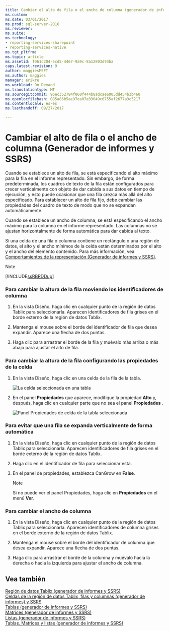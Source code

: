 ```yaml
---
title: Cambiar el alto de fila o el ancho de columna (generador de informes y SSRS) | Documentos de Microsoft
ms.custom: 
ms.date: 03/01/2017
ms.prod: sql-server-2016
ms.reviewer: 
ms.suite: 
ms.technology:
- reporting-services-sharepoint
- reporting-services-native
ms.tgt_pltfrm: 
ms.topic: article
ms.assetid: f061c204-5cd5-4467-9a9c-8a12803d93ba
caps.latest.revision: 9
author: maggiesMSFT
ms.author: maggies
manager: erikre
ms.workload: On Demand
ms.translationtype: MT
ms.sourcegitcommit: 96ec352784f060f444b8adcae6005dd454b3b460
ms.openlocfilehash: 085a86b5ae97ea07a33049c0755af2677a3c5217
ms.contentlocale: es-es
ms.lasthandoff: 09/27/2017

---
```

# <a name="change-row-height-or-column-width-report-builder-and-ssrs"></a>Cambiar el alto de fila o el ancho de columna (Generador de informes y SSRS)
  Cuando se establece un alto de fila, se está especificando el alto máximo para la fila en el informe representado. Sin embargo, de forma predeterminada, los cuadros de texto de la fila están configurados para crecer verticalmente con objeto de dar cabida a sus datos en tiempo de ejecución, y esto puede ocasionar que una fila crezca más allá del alto especificado. Para establecer un alto de fila fijo, debe cambiar las propiedades del cuadro de texto de modo que no se expandan automáticamente.  
  
 Cuando se establece un ancho de columna, se está especificando el ancho máximo para la columna en el informe representado. Las columnas no se ajustan horizontalmente de forma automática para dar cabida al texto.  
  
 Si una celda de una fila o columna contiene un rectángulo o una región de datos, el alto y el ancho mínimos de la celda están determinados por el alto y el ancho del elemento contenido. Para más información, vea [Comportamientos de la representación &#40;Generador de informes y SSRS&#41;](../../reporting-services/report-design/rendering-behaviors-report-builder-and-ssrs.md).  
  
> [!NOTE]  
>  [!INCLUDE[ssRBRDDup](../../includes/ssrbrddup-md.md)]  
  
### <a name="to-change-row-height-by-moving-row-handles"></a>Para cambiar la altura de la fila moviendo los identificadores de columna  
  
1.  En la vista Diseño, haga clic en cualquier punto de la región de datos Tablix para seleccionarla. Aparecen identificadores de fila grises en el borde externo de la región de datos Tablix.  
  
2.  Mantenga el mouse sobre el borde del identificador de fila que desea expandir. Aparece una flecha de dos puntas.  
  
3.  Haga clic para arrastrar el borde de la fila y muévalo más arriba o más abajo para ajustar el alto de fila.  
  
### <a name="to-change-row-height-by-setting-cell-properties"></a>Para cambiar la altura de la fila configurando las propiedades de la celda  
  
1.  En la vista Diseño, haga clic en una celda de la fila de la tabla.  
  
     ![La celda seleccionada en una tabla](../../reporting-services/report-design/media/table-selectcell.png "la celda seleccionada en una tabla")  
  
2.  En el panel **Propiedades** que aparece, modifique la propiedad **Alto** y, después, haga clic en cualquier parte que no sea el panel **Propiedades** .  
  
     ![Panel Propiedades de celda de la tabla seleccionada](../../reporting-services/report-design/media/cell-propertiespane.png "panel Propiedades de celda de la tabla seleccionada")  
  
### <a name="to-prevent-a-row-from-automatically-expanding-vertically"></a>Para evitar que una fila se expanda verticalmente de forma automática  
  
1.  En la vista Diseño, haga clic en cualquier punto de la región de datos Tablix para seleccionarla. Aparecen identificadores de fila grises en el borde externo de la región de datos Tablix.  
  
2.  Haga clic en el identificador de fila para seleccionar esta.  
  
3.  En el panel de propiedades, establezca CanGrow en **False**.  
  
    > [!NOTE]  
    >  Si no puede ver el panel Propiedades, haga clic en **Propiedades** en el menú **Ver**.  
  
### <a name="to-change-column-width"></a>Para cambiar el ancho de columna  
  
1.  En la vista Diseño, haga clic en cualquier punto de la región de datos Tablix para seleccionarla. Aparecen identificadores de columna grises en el borde externo de la región de datos Tablix.  
  
2.  Mantenga el mouse sobre el borde del identificador de columna que desea expandir. Aparece una flecha de dos puntas.  
  
3.  Haga clic para arrastrar el borde de la columna y muévalo hacia la derecha o hacia la izquierda para ajustar el ancho de columna.  
  
## <a name="see-also"></a>Vea también  
 [Región de datos Tablix (generador de informes y SSRS)](tablix-data-region-report-builder-and-ssrs.md)   
 [Celdas de la región de datos Tablix, filas y columnas (generador de informes) y SSRS](tablix-data-region-cells-rows-and-columns-report-builder-and-ssrs.md)   
 [Tablas (generador de informes y SSRS)](../../reporting-services/report-design/tables-report-builder-and-ssrs.md)   
 [Matrices (generador de informes y SSRS)](create-a-matrix-report-builder-and-ssrs.md)   
 [Listas (generador de informes y SSRS)](create-invoices-and-forms-with-lists-report-builder-and-ssrs.md)   
 [Tablas, Matrices y listas (generador de informes y SSRS)](../../reporting-services/report-design/tables-matrices-and-lists-report-builder-and-ssrs.md)  
  
  

